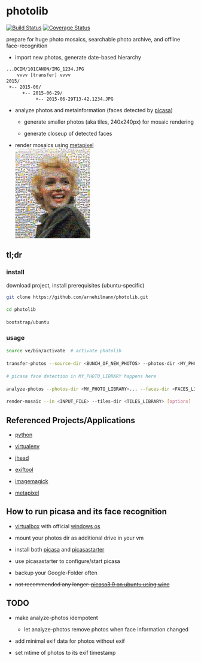 # photolib

[![Build Status](https://api.travis-ci.org/arnehilmann/photolib.svg?branch=master)](https://travis-ci.org/arnehilmann/photolib)
[![Coverage Status](https://coveralls.io/repos/arnehilmann/photolib/badge.svg)](https://coveralls.io/r/arnehilmann/photolib)


prepare for huge photo mosaics, searchable photo archive, and offline face-recognition

- import new photos, generate date-based hierarchy
```
...DCIM/101CANON/IMG_1234.JPG
    vvvv [transfer] vvvv
2015/
 +-- 2015-06/
      +-- 2015-06-29/
           +-- 2015-06-29T13-42.1234.JPG
```

- analyze photos and metainformation (faces detected by [picasa](http://picasa.google.com/))

    - generate smaller photos (aka tiles, 240x240px) for mosaic rendering

    - generate closeup of detected faces

- render mosaics using [metapixel](http://www.complang.tuwien.ac.at/schani/metapixel/)<br/>
  [![example mosaic](res/Marilyn_Monroe,_Korea,_1954_cropped.30.20.scaled2.jpg)](res/Marilyn_Monroe,_Korea,_1954_cropped.30.20.scaled.jpg)


## tl;dr

### install

download project, install prerequisites (ubuntu-specific)

```bash
git clone https://github.com/arnehilmann/photolib.git

cd photolib

bootstrap/ubuntu
```

### usage

```bash
source ve/bin/activate  # activate photolib

transfer-photos --source-dir <BUNCH_OF_NEW_PHOTOS> --photos-dir <MY_PHOTO_LIBRARY>

# picasa face detection in MY_PHOTO_LIBRARY happens here

analyze-photos --photos-dir <MY_PHOTO_LIBRARY>... --faces-dir <FACES_LIBRARY> --tiles-dir <TILES_LIBRARY>

render-mosaic --in <INPUT_FILE> --tiles-dir <TILES_LIBRARY> [options]
```


## Referenced Projects/Applications

- [python](http://www.python.org/)

- [virtualenv](http://www.virtualenv.org/en/latest/)

- [jhead](http://www.sentex.net/~mwandel/jhead/)

- [exiftool](http://www.sno.phy.queensu.ca/~phil/exiftool/)

- [imagemagick](http://www.imagemagick.org/)

- [metapixel](http://www.complang.tuwien.ac.at/schani/metapixel/)


## How to run picasa and its face recognition

- [virtualbox](https://www.virtualbox.org/) with official [windows os](http://dev.modern.ie/tools/vms/)

- mount your photos dir as additional drive in your vm

- install both [picasa](http://picasa.google.com/) and [picasastarter](https://sites.google.com/site/picasastartersite/)

- use picasastarter to configure/start picasa

- backup your Google-Folder often

- ~~not recommended any longer: [picasa3.9 on ubuntu using wine](picasa_on_ubuntu.md)~~


## TODO

- make analyze-photos idempotent
 
  - let analyze-photos remove photos when face information changed

- add minimal exif data for photos without exif

- set mtime of photos to its exif timestamp 


